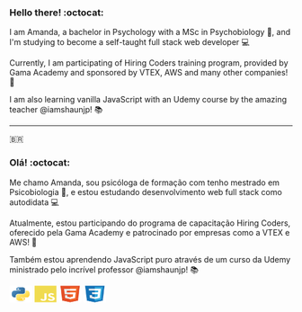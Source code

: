 ### Hello there! :octocat:

I am Amanda, a bachelor in Psychology with a MSc in Psychobiology :brain:, and I'm studying to become a self-taught full stack web developer :computer:

Currently, I am participating of Hiring Coders training program, provided by Gama Academy and sponsored by VTEX, AWS and many other companies! :office:

I am also learning vanilla JavaScript with an Udemy course by the amazing teacher @iamshaunjp! :books:

----
:brazil: 

### Olá! :octocat:

Me chamo Amanda, sou psicóloga de formação com tenho mestrado em Psicobiologia :brain:, e estou estudando desenvolvimento web full stack como autodidata :computer:

Atualmente, estou participando do programa de capacitação Hiring Coders, oferecido pela Gama Academy e patrocinado por empresas como a VTEX e AWS! :office:

Também estou aprendendo JavaScript puro através de um curso da Udemy ministrado pelo incrível professor @iamshaunjp! :books:

  <img align="center" alt="Python" height="30" width="40" src="https://raw.githubusercontent.com/devicons/devicon/master/icons/python/python-original.svg">
  <img align="center" alt="JS" height="30" width="40" src="https://raw.githubusercontent.com/devicons/devicon/master/icons/javascript/javascript-plain.svg">
  <img align="center" alt="HTML" height="30" width="40" src="https://raw.githubusercontent.com/devicons/devicon/master/icons/html5/html5-original.svg">
  <img align="center" alt="CSS" height="30" width="40" src="https://raw.githubusercontent.com/devicons/devicon/master/icons/css3/css3-original.svg">
 

<!--
**amandie-ct/amandie-ct** is a ✨ _special_ ✨ repository because its `README.md` (this file) appears on your GitHub profile.

Here are some ideas to get you started:

I'm Amanda, a bachelor in Psychology with a MSc in Psychobiology :brain:, and I'm pursuing a 

- 🔭 I’m currently working on ...
- 🌱 I’m currently learning ...
- 👯 I’m looking to collaborate on ...
- 🤔 I’m looking for help with ...
- 💬 Ask me about ...
- 📫 How to reach me: ...
- 😄 Pronouns: ...
- ⚡ Fun fact: ...
-->
